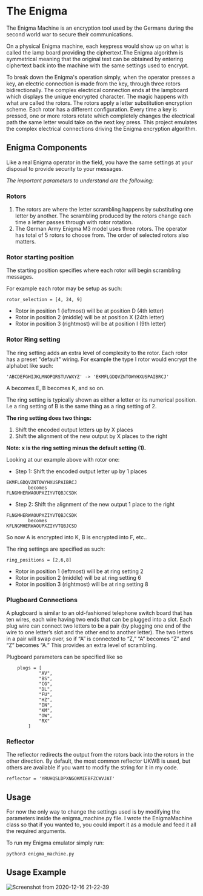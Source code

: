 # The Enigma
The Enigma Machine is an encryption tool used by the Germans during the second world war to secure their communications. 

On a physical Enigma machine, each keypress would show up on what is called the lamp board providing the ciphertext.The Enigma algorithm is symmetrical meaning that the original text can be obtained by entering ciphertext back into the machine with the same settings used to encrypt. 


To break down the Enigma's operation simply, when the operator presses a key, an electric connection is made from the key, through three rotors bidirectionally. The complex electrical connection ends at the lampboard which displays the unique encrypted character. The magic happens with what are called the rotors. The rotors apply a letter substitution encryption scheme. Each rotor has a different configuration. Every time a key is pressed, one or more rotors rotate which completely changes the electrical path the same letter would take on the next key press. This project emulates the complex electrical connections driving the Enigma encryption algorithm.

## Enigma Components
Like a real Enigma operator in the field, you have the same settings at your disposal to provide security to your messages.

*The important parameters to understand are the following:*

### Rotors
1. The rotors are where the letter scrambling happens by substituting one letter by another. The scrambling produced by the rotors change each time a letter passes through with rotor rotation.
2. The German Army Enigma M3 model uses three rotors. The operator has total of 5 rotors to choose from. The order of selected rotors also matters.

### Rotor starting position
The starting position specifies where each rotor will begin scrambling messages.

For example each rotor may be setup as such:
```
rotor_selection = [4, 24, 9]
```
- Rotor in position 1 (leftmost) will be at position D (4th letter)
- Rotor in position 2 (middle) will be at position X (24th letter)
- Rotor in position 3 (rightmost) will be at position I (9th letter)

### Rotor Ring setting
The ring setting adds an extra level of complexity to the rotor. Each rotor has a preset "default" wiring. For example the type I rotor would encrypt the alphabet like such:

```
'ABCDEFGHIJKLMNOPQRSTUVWXYZ' -> 'EKMFLGDQVZNTOWYHXUSPAIBRCJ'
```

A becomes E, B becomes K, and so on.

The ring setting is typically shown as either a letter or its numerical position. I.e a ring setting of B is the same thing as a ring setting of 2. 

**The ring setting does two things:**
1. Shift the encoded output letters up by X places
2. Shift the alignment of the new output by X places to the right

**Note: x is the ring setting minus the default setting (1).**

Looking at our example above with rotor one:

- Step 1: Shift the encoded output letter up by 1 places
```
EKMFLGDQVZNTOWYHXUSPAIBRCJ
		becomes
FLNGMHERWAOUPXZIYVTQBJCSDK
```

- Step 2: Shift the alignment of the new output 1 place to the right
```
FLNGMHERWAOUPXZIYVTQBJCSDK
		becomes
KFLNGMHERWAOUPXZIYVTQBJCSD
```
So now A is encrypted into K, B is encrypted into F, etc..

The ring settings are specified as such:
```
ring_positions = [2,6,8]
```
- Rotor in position 1 (leftmost) will be at ring setting 2
- Rotor in position 2 (middle) will be at ring setting 6
- Rotor in position 3 (rightmost) will be at ring setting 8

### Plugboard Connections
A plugboard is similar to an old-fashioned telephone switch board that has ten wires, each wire having two ends that can be plugged into a slot. Each plug wire can connect two letters to be a pair (by plugging one end of the wire to one letter’s slot and the other end to another letter). The two letters in a pair will swap over, so if “A” is connected to “Z,” “A” becomes “Z” and “Z” becomes “A.” This provides an extra level of scrambling.

Plugboard parameters can be specified like so
```
    plugs = [
            "AV",
            "BS",
            "CG",
            "DL",
            "FU",
            "HZ",
            "IN",
            "KM",
            "OW",
            "RX"
        ]

```

### Reflector
The reflector redirects the output from the rotors back into the rotors in the other direction. By default, the most common reflector UKWB is used, but others are available if you want to modify the string for it in my code.

```
reflector = 'YRUHQSLDPXNGOKMIEBFZCWVJAT'
```


## Usage
For now the only way to change the settings used is by modifying the parameters inside the enigma_machine.py file. I wrote the EnigmaMachine class so that if you wanted to, you could import it as a module and feed it all the required arguments. 

To run my Enigma emulator simply run:
```
python3 enigma_machine.py
```

## Usage Example

![Screenshot from 2020-12-16 21-22-39](https://user-images.githubusercontent.com/44167644/102435744-1fe39000-3fe5-11eb-8cf4-22fc1d5ccea6.png)